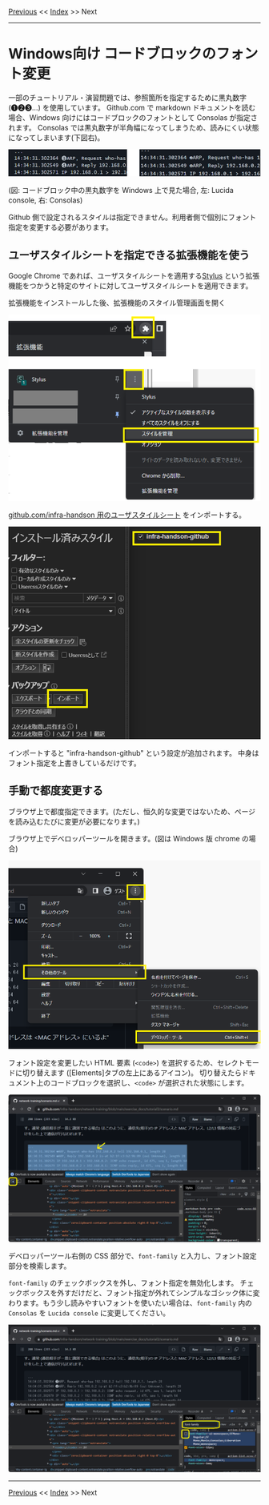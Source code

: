 <!-- HEADER -->
[Previous](../common/glossary.md) << [Index](../index.md) >> Next

---
<!-- /HEADER -->

# Windows向け コードブロックのフォント変更

一部のチュートリアル・演習問題では、参照箇所を指定するために黒丸数字 (❶❷❸…) を使用しています。
Github.com で markdown ドキュメントを読む場合、Windows 向けにはコードブロックのフォントとして Consolas が指定されます。
Consolas では黒丸数字が半角幅になってしまうため、読みにくい状態になってしまいます(下図右)。

![Windows github](./windows-font.png)

(図: コードブロック中の黒丸数字を Windows 上で見た場合, 左: Lucida console, 右: Consolas)

Github 側で設定されるスタイルは指定できません。利用者側で個別にフォント指定を変更する必要があります。

## ユーザスタイルシートを指定できる拡張機能を使う

Google Chrome であれば、ユーザスタイルシートを適用する[Stylus](https://chrome.google.com/webstore/detail/stylus/clngdbkpkpeebahjckkjfobafhncgmne) という拡張機能をつかうと特定のサイトに対してユーザスタイルシートを適用できます。


拡張機能をインストールした後、拡張機能のスタイル管理画面を開く

![Stylus1](./windows-font-stylus1.png)

[github.com/infra-handson 用のユーザスタイルシート](/resources/stylus-infra-handson.json) をインポートする。

![Stylus2](windows-font-stylus2.png)

インポートすると "infra-handson-github" という設定が追加されます。
中身はフォント指定を上書きしているだけです。

## 手動で都度変更する

ブラウザ上で都度指定できます。(ただし、恒久的な変更ではないため、ページを読み込むたびに変更が必要になります。)

ブラウザ上でデベロッパーツールを開きます。(図は Windows 版 chrome の場合)

![open developer tool](windows-font-css1.png)

フォント設定を変更したい HTML 要素 (`<code>`) を選択するため、セレクトモードに切り替えます ([Elements]タブの左上にあるアイコン)。
切り替えたらドキュメント上のコードブロックを選択し、`<code>` が選択された状態にします。

![select code block](windows-font-css2.png)

デベロッパーツール右側の CSS 部分で、`font-family` と入力し、フォント設定部分を検索します。

`font-family` のチェックボックスを外し、フォント指定を無効化します。
チェックボックスを外すだけだと、フォント指定が外れてシンプルなゴシック体に変わります。もう少し読みやすいフォントを使いたい場合は、`font-family` 内の `Consolas` を `Lucida console` に変更してください。

![change font-family](windows-font-css3.png)


<!-- FOOTER -->

---

[Previous](../common/glossary.md) << [Index](../index.md) >> Next
<!-- /FOOTER -->
